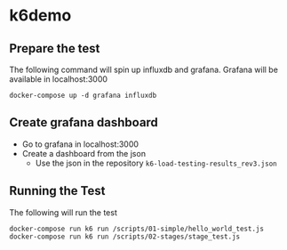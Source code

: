 # k6demo


## Prepare the test
The following command will spin up influxdb and grafana. Grafana will be available in localhost:3000
```
docker-compose up -d grafana influxdb
```
## Create grafana dashboard
* Go to grafana in localhost:3000
* Create a dashboard from the json
  * Use the json in the repository `k6-load-testing-results_rev3.json` 

## Running the Test

The following will run the test
```
docker-compose run k6 run /scripts/01-simple/hello_world_test.js
docker-compose run k6 run /scripts/02-stages/stage_test.js
```
